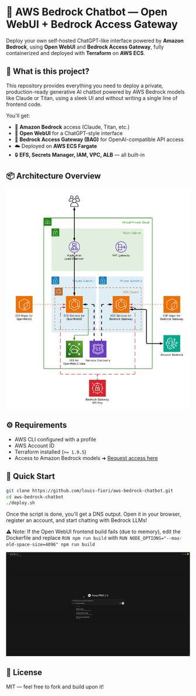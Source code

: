 # 🧠 AWS Bedrock Chatbot — Open WebUI + Bedrock Access Gateway

Deploy your own self-hosted ChatGPT-like interface powered by **Amazon Bedrock**, using **Open WebUI** and **Bedrock Access Gateway**, fully containerized and deployed with **Terraform** on **AWS ECS**.

## 🚀 What is this project?

This repository provides everything you need to deploy a private, production-ready generative AI chatbot powered by AWS Bedrock models like Claude or Titan, using a sleek UI and without writing a single line of frontend code.

You'll get:

- 🧱 **Amazon Bedrock** access (Claude, Titan, etc.)
- 💬 **Open WebUI** for a ChatGPT-style interface
- 🔁 **Bedrock Access Gateway (BAG)** for OpenAI-compatible API access
- ☁️ Deployed on **AWS ECS Fargate**
- 🔒 **EFS, Secrets Manager, IAM, VPC, ALB** — all built-in

## 📦 Architecture Overview

![Architecture Diagram](./assets/diagram.png)

## ⚙️ Requirements

- AWS CLI configured with a profile
- AWS Account ID
- Terraform installed (`>= 1.9.5`)
- Access to Amazon Bedrock models ➜ [Request access here](https://docs.aws.amazon.com/bedrock/latest/userguide/model-access.html)

## 🧪 Quick Start

```bash
git clone https://github.com/louis-fiori/aws-bedrock-chatbot.git
cd aws-bedrock-chatbot
./deploy.sh
```

Once the script is done, you'll get a DNS output. Open it in your browser, register an account, and start chatting with Bedrock LLMs!

⚠️ Note: If the Open WebUI frontend build fails (due to memory), edit the Dockerfile and replace `RUN npm run build` with `RUN NODE_OPTIONS="--max-old-space-size=4096" npm run build`

![Demonstration](./assets/demo.gif)

## 📄 License
MIT — feel free to fork and build upon it!
